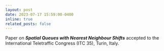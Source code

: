 ```yaml
---
layout: post
date: 2023-07-17 15:59:00-0400
inline: true
related_posts: false
---
```


Paper on ***Spatial Queues with Nearest Neighbour Shifts*** accepted to the International Teletraffic Congress (ITC 35), Turin, Italy.
